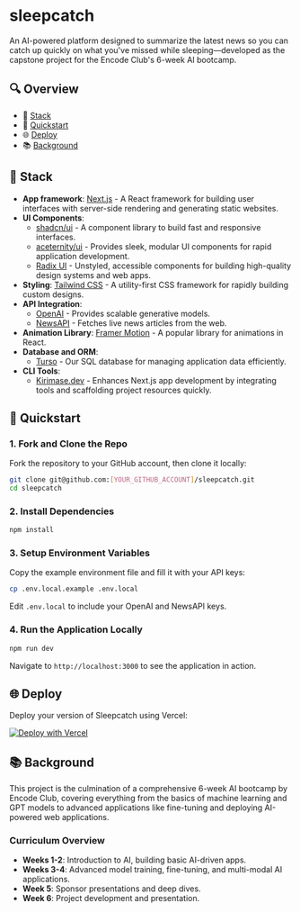 
# sleepcatch

An AI-powered platform designed to summarize the latest news so you can catch up quickly on what you've missed while sleeping—developed as the capstone project for the Encode Club's 6-week AI bootcamp.

## 🔍 Overview

- 🧱 [Stack](#-stack)
- 🚀 [Quickstart](#-quickstart)
- 🌐 [Deploy](#-deploy)
- 📚 [Background](#-background)

## 🧱 Stack

- **App framework**: [Next.js](https://nextjs.org/) - A React framework for building user interfaces with server-side rendering and generating static websites.
- **UI Components**:
  - [shadcn/ui](https://ui.shadcn.com/) - A component library to build fast and responsive interfaces.
  - [aceternity/ui](https://ui.aceternity.com/) - Provides sleek, modular UI components for rapid application development.
  - [Radix UI](https://www.radix-ui.com/) - Unstyled, accessible components for building high-quality design systems and web apps.
- **Styling**: [Tailwind CSS](https://tailwindcss.com/) - A utility-first CSS framework for rapidly building custom designs.
- **API Integration**:
  - [OpenAI](https://openai.com/) - Provides scalable generative models.
  - [NewsAPI](https://newsapi.org/) - Fetches live news articles from the web.
- **Animation Library**: [Framer Motion](https://www.framer.com/motion/) - A popular library for animations in React.
- **Database and ORM**: 
  - [Turso](#) - Our SQL database for managing application data efficiently.
- **CLI Tools**:
  - [Kirimase.dev](https://kirimase.dev/) - Enhances Next.js app development by integrating tools and scaffolding project resources quickly.

## 🚀 Quickstart

### 1. Fork and Clone the Repo

Fork the repository to your GitHub account, then clone it locally:

```bash
git clone git@github.com:[YOUR_GITHUB_ACCOUNT]/sleepcatch.git
cd sleepcatch
```

### 2. Install Dependencies

```bash
npm install
```

### 3. Setup Environment Variables

Copy the example environment file and fill it with your API keys:

```bash
cp .env.local.example .env.local
```

Edit `.env.local` to include your OpenAI and NewsAPI keys.

### 4. Run the Application Locally

```bash
npm run dev
```

Navigate to `http://localhost:3000` to see the application in action.

## 🌐 Deploy

Deploy your version of Sleepcatch using Vercel:

[![Deploy with Vercel](https://vercel.com/button)](https://vercel.com/new/clone?repository-url=https://github.com/[YOUR_GITHUB_ACCOUNT]/sleepcatch&env=OPENAI_API_KEY,NEWSAPI_API_KEY)

## 📚 Background

This project is the culmination of a comprehensive 6-week AI bootcamp by Encode Club, covering everything from the basics of machine learning and GPT models to advanced applications like fine-tuning and deploying AI-powered web applications.

### Curriculum Overview

- **Weeks 1-2**: Introduction to AI, building basic AI-driven apps.
- **Weeks 3-4**: Advanced model training, fine-tuning, and multi-modal AI applications.
- **Week 5**: Sponsor presentations and deep dives.
- **Week 6**: Project development and presentation.
